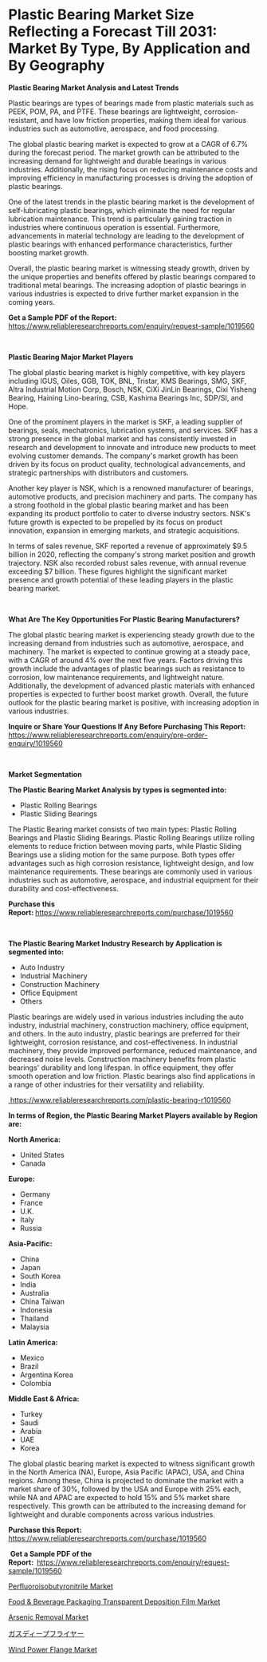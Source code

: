 <p><h1>Plastic Bearing Market Size Reflecting a Forecast Till 2031: Market By Type, By Application and By Geography</h1></p><p><strong>Plastic Bearing Market Analysis and Latest Trends</strong></p>
<p><p>Plastic bearings are types of bearings made from plastic materials such as PEEK, POM, PA, and PTFE. These bearings are lightweight, corrosion-resistant, and have low friction properties, making them ideal for various industries such as automotive, aerospace, and food processing. </p><p>The global plastic bearing market is expected to grow at a CAGR of 6.7% during the forecast period. The market growth can be attributed to the increasing demand for lightweight and durable bearings in various industries. Additionally, the rising focus on reducing maintenance costs and improving efficiency in manufacturing processes is driving the adoption of plastic bearings.</p><p>One of the latest trends in the plastic bearing market is the development of self-lubricating plastic bearings, which eliminate the need for regular lubrication maintenance. This trend is particularly gaining traction in industries where continuous operation is essential. Furthermore, advancements in material technology are leading to the development of plastic bearings with enhanced performance characteristics, further boosting market growth.</p><p>Overall, the plastic bearing market is witnessing steady growth, driven by the unique properties and benefits offered by plastic bearings compared to traditional metal bearings. The increasing adoption of plastic bearings in various industries is expected to drive further market expansion in the coming years.</p></p>
<p><strong>Get a Sample PDF of the Report:&nbsp;</strong> <a href="https://www.reliableresearchreports.com/enquiry/request-sample/1019560">https://www.reliableresearchreports.com/enquiry/request-sample/1019560</a></p>
<p>&nbsp;</p>
<p><strong>Plastic Bearing Major Market Players</strong></p>
<p><p>The global plastic bearing market is highly competitive, with key players including IGUS, Oiles, GGB, TOK, BNL, Tristar, KMS Bearings, SMG, SKF, Altra Industrial Motion Corp, Bosch, NSK, CiXi JinLin Bearings, Cixi Yisheng Bearing, Haining Lino-bearing, CSB, Kashima Bearings Inc, SDP/SI, and Hope. </p><p>One of the prominent players in the market is SKF, a leading supplier of bearings, seals, mechatronics, lubrication systems, and services. SKF has a strong presence in the global market and has consistently invested in research and development to innovate and introduce new products to meet evolving customer demands. The company's market growth has been driven by its focus on product quality, technological advancements, and strategic partnerships with distributors and customers.</p><p>Another key player is NSK, which is a renowned manufacturer of bearings, automotive products, and precision machinery and parts. The company has a strong foothold in the global plastic bearing market and has been expanding its product portfolio to cater to diverse industry sectors. NSK's future growth is expected to be propelled by its focus on product innovation, expansion in emerging markets, and strategic acquisitions.</p><p>In terms of sales revenue, SKF reported a revenue of approximately $9.5 billion in 2020, reflecting the company's strong market position and growth trajectory. NSK also recorded robust sales revenue, with annual revenue exceeding $7 billion. These figures highlight the significant market presence and growth potential of these leading players in the plastic bearing market.</p></p>
<p>&nbsp;</p>
<p><strong>What Are The Key Opportunities For Plastic Bearing Manufacturers?</strong></p>
<p><p>The global plastic bearing market is experiencing steady growth due to the increasing demand from industries such as automotive, aerospace, and machinery. The market is expected to continue growing at a steady pace, with a CAGR of around 4% over the next five years. Factors driving this growth include the advantages of plastic bearings such as resistance to corrosion, low maintenance requirements, and lightweight nature. Additionally, the development of advanced plastic materials with enhanced properties is expected to further boost market growth. Overall, the future outlook for the plastic bearing market is positive, with increasing adoption in various industries.</p></p>
<p><strong>Inquire or Share Your Questions If Any Before Purchasing This Report:</strong> <a href="https://www.reliableresearchreports.com/enquiry/pre-order-enquiry/1019560">https://www.reliableresearchreports.com/enquiry/pre-order-enquiry/1019560</a></p>
<p>&nbsp;</p>
<p><strong>Market Segmentation</strong></p>
<p><strong>The Plastic Bearing Market Analysis by types is segmented into:</strong></p>
<p><ul><li>Plastic Rolling Bearings</li><li>Plastic Sliding Bearings</li></ul></p>
<p><p>The Plastic Bearing market consists of two main types: Plastic Rolling Bearings and Plastic Sliding Bearings. Plastic Rolling Bearings utilize rolling elements to reduce friction between moving parts, while Plastic Sliding Bearings use a sliding motion for the same purpose. Both types offer advantages such as high corrosion resistance, lightweight design, and low maintenance requirements. These bearings are commonly used in various industries such as automotive, aerospace, and industrial equipment for their durability and cost-effectiveness.</p></p>
<p><strong>Purchase this Report:&nbsp;</strong><a href="https://www.reliableresearchreports.com/purchase/1019560">https://www.reliableresearchreports.com/purchase/1019560</a></p>
<p>&nbsp;</p>
<p><strong>The Plastic Bearing Market Industry Research by Application is segmented into:</strong></p>
<p><ul><li>Auto Industry</li><li>Industrial Machinery</li><li>Construction Machinery</li><li>Office Equipment</li><li>Others</li></ul></p>
<p><p>Plastic bearings are widely used in various industries including the auto industry, industrial machinery, construction machinery, office equipment, and others. In the auto industry, plastic bearings are preferred for their lightweight, corrosion resistance, and cost-effectiveness. In industrial machinery, they provide improved performance, reduced maintenance, and decreased noise levels. Construction machinery benefits from plastic bearings' durability and long lifespan. In office equipment, they offer smooth operation and low friction. Plastic bearings also find applications in a range of other industries for their versatility and reliability.</p></p>
<p><a href="https://www.reliableresearchreports.com/plastic-bearing-r1019560">&nbsp;https://www.reliableresearchreports.com/plastic-bearing-r1019560</a></p>
<p><strong>In terms of Region, the Plastic Bearing Market Players available by Region are:</strong></p>
<p>
    <p> <strong> North America: </strong>
        <ul>
            <li>United States</li>
            <li>Canada</li>
        </ul>
        </p> 
    <p> <strong> Europe: </strong>
        <ul>
            <li>Germany</li>
            <li>France</li>
            <li>U.K.</li>
            <li>Italy</li>
            <li>Russia</li>
        </ul>
        </p> 
    <p> <strong> Asia-Pacific: </strong>
        <ul>
            <li>China</li>
            <li>Japan</li>
            <li>South Korea</li>
            <li>India</li>
            <li>Australia</li>
            <li>China Taiwan</li>
            <li>Indonesia</li>
            <li>Thailand</li>
            <li>Malaysia</li>
        </ul>
        </p> 
    <p> <strong> Latin America: </strong>
        <ul>
            <li>Mexico</li>
            <li>Brazil</li>
            <li>Argentina Korea</li>
            <li>Colombia</li>
        </ul>
        </p> 
    <p> <strong> Middle East & Africa: </strong>
        <ul>
            <li>Turkey</li>
            <li>Saudi</li>
            <li>Arabia</li>
            <li>UAE</li>
            <li>Korea</li>
        </ul>
    </p>
    </p>
<p><p>The global plastic bearing market is expected to witness significant growth in the North America (NA), Europe, Asia Pacific (APAC), USA, and China regions. Among these, China is projected to dominate the market with a market share of 30%, followed by the USA and Europe with 25% each, while NA and APAC are expected to hold 15% and 5% market share respectively. This growth can be attributed to the increasing demand for lightweight and durable components across various industries.</p></p>
<p><strong>Purchase this Report: </strong><a href="https://www.reliableresearchreports.com/purchase/1019560">https://www.reliableresearchreports.com/purchase/1019560</a></p>
<p>&nbsp;<strong>Get a Sample PDF of the Report:&nbsp;&nbsp;</strong><a href="https://www.reliableresearchreports.com/enquiry/request-sample/1019560">https://www.reliableresearchreports.com/enquiry/request-sample/1019560</a></p>
<p><strong></strong></p>
<p><p><a href="https://www.linkedin.com/pulse/perfluoroisobutyronitrile-market-research-report-key-successful-2qytf?trackingId=AQF9Quh6Jo5Ai1q0bVa5Mg%3D%3D">Perfluoroisobutyronitrile Market</a></p><p><a href="https://www.linkedin.com/pulse/food-amp-beverage-packaging-transparent-deposition-film-market-92lbf?trackingId=WfjnCdxlCkb%2Bp98DnV8%2FyA%3D%3D">Food & Beverage Packaging Transparent Deposition Film Market</a></p><p><a href="https://github.com/wusalecollins540tpqoz/Market-Research-Report-List-2/blob/main/arsenic-removal-market.md">Arsenic Removal Market</a></p><p><a href="https://github.com/andrade7361/Market-Research-Report-List-1/blob/main/836283935286.md">ガスディープフライヤー</a></p><p><a href="https://github.com/pjcfca/Market-Research-Report-List-2/blob/main/wind-power-flange-market.md">Wind Power Flange Market</a></p></p>
